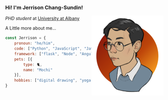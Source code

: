 ### Hi! I'm Jerrison Chang-Sundin!
<img align="right" src="img/cartoonized_profile_pic.png" width="230"/>

_PHD student_ at [University at Albany](https://www.albany.edu/)

A Little more about me...
```Javascript
const Jerrison = {
    pronoun: "he/him",
    code: ["Python", "JavaScript", "Java"],
    framework: ["flask", "Node", "AngularJS", "ExpressJS"],
    pets: [{
        type: 🐈,
        name: "Mochi"
    }],
    hobbies: ["digital drawing", "yoga", "video games"]
}
```

<!--
**JerrisonChang/jerrisonchang** is a ✨ _special_ ✨ repository because its `README.md` (this file) appears on your GitHub profile.

Here are some ideas to get you started:

- 🔭 I’m currently working on ...
- 🌱 I’m currently learning ...
- 👯 I’m looking to collaborate on ...
- 🤔 I’m looking for help with ...
- 💬 Ask me about ...
- 📫 How to reach me: ...
- 😄 Pronouns: ...
- ⚡ Fun fact: ...
-->
